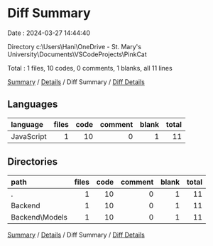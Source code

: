 # Diff Summary

Date : 2024-03-27 14:44:40

Directory c:\\Users\\Hani\\OneDrive - St. Mary's University\\Documents\\VSCodeProjects\\PinkCat

Total : 1 files,  10 codes, 0 comments, 1 blanks, all 11 lines

[Summary](results.md) / [Details](details.md) / Diff Summary / [Diff Details](diff-details.md)

## Languages
| language | files | code | comment | blank | total |
| :--- | ---: | ---: | ---: | ---: | ---: |
| JavaScript | 1 | 10 | 0 | 1 | 11 |

## Directories
| path | files | code | comment | blank | total |
| :--- | ---: | ---: | ---: | ---: | ---: |
| . | 1 | 10 | 0 | 1 | 11 |
| Backend | 1 | 10 | 0 | 1 | 11 |
| Backend\\Models | 1 | 10 | 0 | 1 | 11 |

[Summary](results.md) / [Details](details.md) / Diff Summary / [Diff Details](diff-details.md)